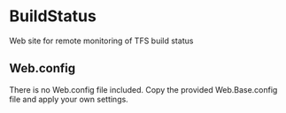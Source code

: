 # BuildStatus
Web site for remote monitoring of TFS build status

## Web.config

There is no Web.config file included. Copy the provided Web.Base.config file and apply your own settings.
